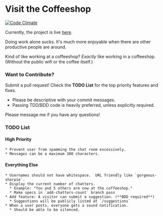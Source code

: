 Visit the Coffeeshop
====================

[![Code Climate](https://codeclimate.com/github/mrap/coffeeshop.png)](https://codeclimate.com/github/mrap/coffeeshop)

Currently, the project is live [here](http://doingnow.herokuapp.com/).

Doing work alone sucks.  It's much more enjoyable when there are other productive people are around.

Kind of like working at a coffeeshop?  *Exactly* like working in a coffeeshop. (Without the public wifi or the coffee itself.)

### Want to Contribute?

Submit a pull request! Check the **TODO List** for the top priority features and fixes.

  * Please be descriptive with your commit messages.
  * Passing TDD/BDD code is heavily preferred, unless explicitly required.

Please message me if you have any questions!

### TODO List

  #### High Priority

    * Prevent user from spamming the chat room excessively.
    * Messages can be a maximum 300 characters.

 #### Everything Else

    * Usernames should not have whitespace.  URL friendly like `gorgeous-sharpie`.
    * Display the current number of chatters.
      * Example: "You and 5 others are now at the coffeeshop."
      * Make specs in `add-chatters-count` branch pass
    * Add feature: A visitor can submit a suggestion. (**BDD required**)
      * Suggestions will be publicly listed at `/suggestions`
    * When a user posts, everyone gets a sound notification.
      * Should be able to be silenced.

